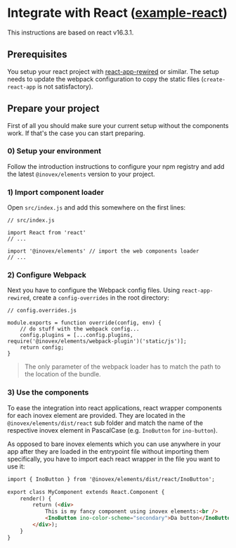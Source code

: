 # Integrate with React ([example-react](https://gitlab.inovex.de/inovex-elements/example-react))

This instructions are based on react v16.3.1. 

## Prerequisites

You setup your react project with [react-app-rewired](https://github.com/timarney/react-app-rewired) or similar. The setup needs to update the webpack configuration to copy the static files (`create-react-app` is not satisfactory).

## Prepare your project

First of all you should make sure your current setup without the components work. If that's the case you can start preparing.

### 0) Setup your environment

Follow the introduction instructions to configure your npm registry and add the latest `@inovex/elements` version to your project.

### 1) Import component loader

Open `src/index.js` and add this somewhere on the first lines:

```
// src/index.js

import React from 'react'
// ...

import '@inovex/elements' // import the web components loader
// ...
```

### 2) Configure Webpack

Next you have to configure the Webpack config files. Using `react-app-rewired`, create a `config-overrides` in the root directory:

```
// config.overrides.js

module.exports = function override(config, env) {
    // do stuff with the webpack config...
    config.plugins = [...config.plugins, require('@inovex/elements/webpack-plugin')('static/js')];
    return config;
}
```

> The only parameter of the webpack loader has to match the path to the location of the bundle.

### 3) Use the components

To ease the integration into react applications, react wrapper components for each inovex element are provided. They are located in the `@inovex/elements/dist/react` sub folder and match the name of the respective inovex element in PascalCase (e.g. `InoButton` for `ino-button`).

As opposed to bare inovex elements which you can use anywhere in your app after they are loaded in the entrypoint file without importing
them specifically, you have to import each react wrapper in the file you want to use it:

```html
import { InoButton } from '@inovex/elements/dist/react/InoButton';

export class MyComponent extends React.Component {
    render() {
        return (<div>
            This is my fancy component using inovex elements:<br />
            <InoButton ino-color-scheme="secondary">Da button</InoButton>
        </div>);
    }
}
```
